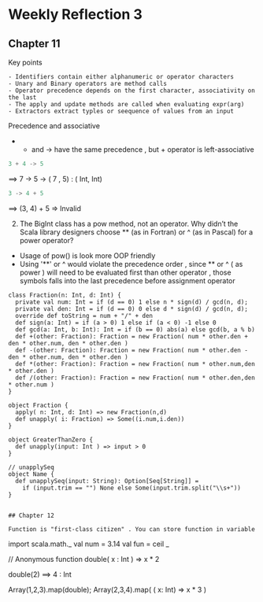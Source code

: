
Weekly Reflection 3
==========


## Chapter 11

Key points
```
- Identifiers contain either alphanumeric or operator characters
- Unary and Binary operators are method calls
- Operator precedence depends on the first character, associativity on the last
- The apply and update methods are called when evaluating expr(arg)
- Extractors extract typles or seequence of values from an input
```

Precedence and associative
- + and -> have the same precedence , but + operator is left-associative

```scala
3 + 4 -> 5 
```
==> 7 -> 5 -> ( 7 , 5) : ( Int, Int)

```scala
3 -> 4 + 5
```
==> (3, 4) + 5 => Invalid

2) The BigInt class has a pow method, not an operator. Why didn’t the Scala library designers choose ** (as in Fortran) or ^ (as in Pascal) for a power operator?

- Usage of pow() is look more OOP friendly
- Using '**' or ^ would violate the precedence order , since ** or ^ ( as power ) will need to be evaluated first than other operator , those symbols falls into the last precedence before assignment operator



```
class Fraction(n: Int, d: Int) {
  private val num: Int = if (d == 0) 1 else n * sign(d) / gcd(n, d);
  private val den: Int = if (d == 0) 0 else d * sign(d) / gcd(n, d);
  override def toString = num + "/" + den
  def sign(a: Int) = if (a > 0) 1 else if (a < 0) -1 else 0
  def gcd(a: Int, b: Int): Int = if (b == 0) abs(a) else gcd(b, a % b)
  def +(other: Fraction): Fraction = new Fraction( num * other.den + den * other.num, den * other.den )
  def -(other: Fraction): Fraction = new Fraction( num * other.den - den * other.num, den * other.den )
  def *(other: Fraction): Fraction = new Fraction( num * other.num,den * other.den )
  def /(other: Fraction): Fraction = new Fraction( num * other.den,den * other.num )
}

object Fraction {
  apply( n: Int, d: Int) => new Fraction(n,d)
  def unapply( i: Fraction) => Some((i.num,i.den))
}

object GreaterThanZero {
  def unapply(input: Int ) => input > 0
}

// unapplySeq
object Name {
  def unapplySeq(input: String): Option[Seq[String]] =
    if (input.trim == "") None else Some(input.trim.split("\\s+"))
}

```

```

## Chapter 12

Function is "first-class citizen" . You can store function in variable
```
import scala.math._
val num = 3.14
val fun = ceil _

// Anonymous function
double( x : Int ) => x * 2

double(2) ==> 4 : Int

Array(1,2,3).map(double);
Array(2,3,4).map( ( x: Int) => x * 3 )



```